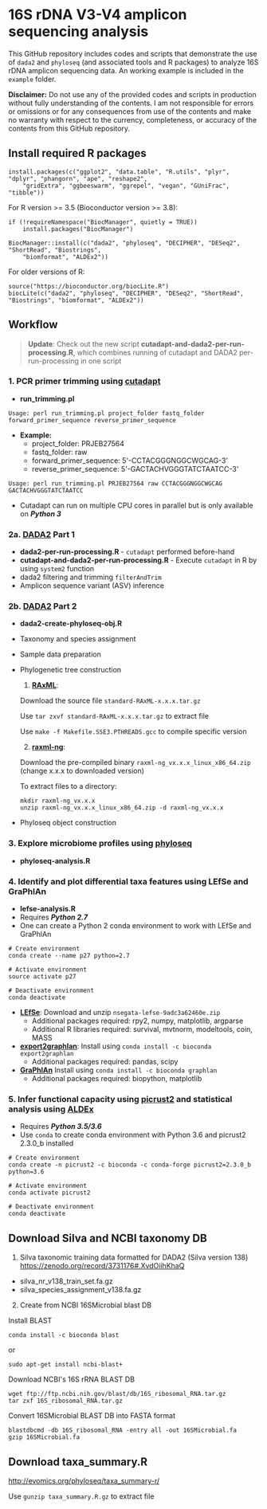 # 16S rDNA V3-V4 amplicon sequencing analysis

This GitHub repository includes codes and scripts that demonstrate the use of `dada2` and `phyloseq` (and associated tools and R packages) to analyze 16S rDNA amplicon sequencing data. An working example is included in the `example` folder.

**Disclaimer:**
Do not use any of the provided codes and scripts in production without fully understanding of the contents. I am not responsible for errors or omissions or for any consequences from use of the contents and make no warranty with respect to the currency, completeness, or accuracy of the contents from this GitHub repository.

## Install required R packages

```
install.packages(c("ggplot2", "data.table", "R.utils", "plyr", "dplyr", "phangorn", "ape", "reshape2", 
	"gridExtra", "ggbeeswarm", "ggrepel", "vegan", "GUniFrac", "tibble"))
```

For R version >= 3.5 (Bioconductor version >= 3.8):
```
if (!requireNamespace("BiocManager", quietly = TRUE))
    install.packages("BiocManager")

BiocManager::install(c("dada2", "phyloseq", "DECIPHER", "DESeq2", "ShortRead", "Biostrings", 
	"biomformat", "ALDEx2"))
```

For older versions of R:
```
source("https://bioconductor.org/biocLite.R")
biocLite(c("dada2", "phyloseq", "DECIPHER", "DESeq2", "ShortRead", "Biostrings", "biomformat", "ALDEx2"))
```

## Workflow

> **Update**: Check out the new script **cutadapt-and-dada2-per-run-processing.R**, which combines running of cutadapt and DADA2 per-run-processing in one script

### 1. PCR primer trimming using [cutadapt](https://cutadapt.readthedocs.io/en/stable/)
* **run_trimming.pl**
```
Usage: perl run_trimming.pl project_folder fastq_folder forward_primer_sequence reverse_primer_sequence
```

* **Example:**
  - project_folder: PRJEB27564
  - fastq_folder: raw
  - forward_primer_sequence: 5'-CCTACGGGNGGCWGCAG-3'
  - reverse_primer_sequence: 5'-GACTACHVGGGTATCTAATCC-3'

```
Usage: perl run_trimming.pl PRJEB27564 raw CCTACGGGNGGCWGCAG GACTACHVGGGTATCTAATCC
```

* Cutadapt can run on multiple CPU cores in parallel but is only available on ***Python 3***

### 2a. [DADA2](https://benjjneb.github.io/dada2/) Part 1
* **dada2-per-run-processing.R** - `cutadapt` performed before-hand
* **cutadapt-and-dada2-per-run-processing.R** - Execute `cutadapt` in R by using `system2` function
* dada2 filtering and trimming `filterAndTrim`
* Amplicon sequence variant (ASV) inference

### 2b. [DADA2](https://benjjneb.github.io/dada2/) Part 2
* **dada2-create-phyloseq-obj.R**
* Taxonomy and species assignment
* Sample data preparation
* Phylogenetic tree construction

  1. [**RAxML**](https://github.com/stamatak/standard-RAxML):

  Download the source file `standard-RAxML-x.x.x.tar.gz`

  Use `tar zxvf standard-RAxML-x.x.x.tar.gz` to extract file

  Use `make -f Makefile.SSE3.PTHREADS.gcc` to compile specific version

  2. [**raxml-ng**](https://github.com/amkozlov/raxml-ng):

  Download the pre-compiled binary `raxml-ng_vx.x.x_linux_x86_64.zip` (change x.x.x to downloaded version)

  To extract files to a directory:
  ```
  mkdir raxml-ng_vx.x.x
  unzip raxml-ng_vx.x.x_linux_x86_64.zip -d raxml-ng_vx.x.x
  ```

* Phyloseq object construction

### 3. Explore microbiome profiles using [phyloseq](https://joey711.github.io/phyloseq/) 
* **phyloseq-analysis.R**

### 4. Identify and plot differential taxa features using LEfSe and GraPhlAn
* **lefse-analysis.R**
* Requires ***Python 2.7***
* One can create a Python 2 conda environment to work with LEfSe and GraPhlAn

```
# Create environment
conda create --name p27 python=2.7

# Activate environment
source activate p27

# Deactivate environment
conda deactivate
```

* [**LEfSe**](https://bitbucket.org/nsegata/lefse/downloads/): Download and unzip `nsegata-lefse-9adc3a62460e.zip`
  * Additional packages required: rpy2, numpy, matplotlib, argparse
  * Additional R libraries required: survival, mvtnorm, modeltools, coin, MASS
* [**export2graphlan**](https://github.com/segatalab/export2graphlan): Install using `conda install -c bioconda export2graphlan`
  * Additional packages required: pandas, scipy
* [**GraPhlAn**](https://bitbucket.org/nsegata/graphlan/wiki/Home) Install using `conda install -c bioconda graphlan`
  * Additional packages required: biopython, matplotlib

### 5. Infer functional capacity using [picrust2](https://github.com/picrust/picrust2) and statistical analysis using [ALDEx](https://github.com/ggloor/ALDEx_bioc)
* Requires ***Python 3.5/3.6***
* Use `conda` to create conda environment with Python 3.6 and picrust2 2.3.0_b installed

```
# Create environment
conda create -n picrust2 -c bioconda -c conda-forge picrust2=2.3.0_b python=3.6

# Activate environment
conda activate picrust2

# Deactivate environment
conda deactivate
```

## Download Silva and NCBI taxonomy DB

1. Silva taxonomic training data formatted for DADA2 (Silva version 138)
https://zenodo.org/record/3731176#.XvdOiihKhaQ
* silva_nr_v138_train_set.fa.gz
* silva_species_assignment_v138.fa.gz

2. Create from NCBI 16SMicrobial blast DB

Install BLAST 
```
conda install -c bioconda blast
```
or
```
sudo apt-get install ncbi-blast+
```

Download NCBI's 16S rRNA BLAST DB
```
wget ftp://ftp.ncbi.nih.gov/blast/db/16S_ribosomal_RNA.tar.gz
tar zxf 16S_ribosomal_RNA.tar.gz
```

Convert 16SMicrobial BLAST DB into FASTA format
```
blastdbcmd -db 16S_ribosomal_RNA -entry all -out 16SMicrobial.fa
gzip 16SMicrobial.fa
```

## Download taxa_summary.R
http://evomics.org/phyloseq/taxa_summary-r/

Use `gunzip taxa_summary.R.gz` to extract file
